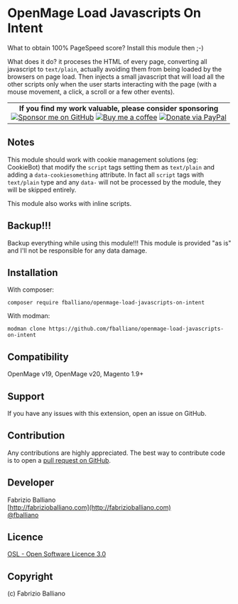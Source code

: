 OpenMage Load Javascripts On Intent
=================================

What to obtain 100% PageSpeed score? Install this module then ;-)

What does it do? it proceses the HTML of every page, converting all javascript to `text/plain`,
actually avoiding them from being loaded by the browsers on page load. Then injects a small
javascript that will load all the other scripts only when the user starts interacting with
the page (with a mouse movement, a click, a scroll or a few other events).

<table><tr><td align=center>
<strong>If you find my work valuable, please consider sponsoring</strong><br />
<a href="https://github.com/sponsors/fballiano" target=_blank title="Sponsor me on GitHub"><img src="https://img.shields.io/badge/sponsor-30363D?style=for-the-badge&logo=GitHub-Sponsors&logoColor=#white" alt="Sponsor me on GitHub" /></a>
<a href="https://www.buymeacoffee.com/fballiano" target=_blank title="Buy me a coffee"><img src="https://img.shields.io/badge/Buy_Me_A_Coffee-FFDD00?style=for-the-badge&logo=buy-me-a-coffee&logoColor=black" alt="Buy me a coffee" /></a>
<a href="https://www.paypal.com/paypalme/fabrizioballiano" target=_blank title="Donate via PayPal"><img src="https://img.shields.io/badge/PayPal-00457C?style=for-the-badge&logo=paypal&logoColor=white" alt="Donate via PayPal" /></a>
</td></tr></table>

Notes
---------

This module should work with cookie management solutions (eg: CookieBot) that modify the `script` tags
setting them as `text/plain` and adding a `data-cookiesomething` attribute. In fact all `script` tags
with `text/plain` type and any `data-` will not be processed by the module, they will be skipped entirely.

This module also works with inline scripts.

Backup!!!
---------
Backup everything while using this module!!!
This module is provided "as is" and I'll not be responsible for any data damage.

Installation
------------

With composer:
```shell
composer require fballiano/openmage-load-javascripts-on-intent
```

With modman:
```shell
modman clone https://github.com/fballiano/openmage-load-javascripts-on-intent
```

Compatibility
-------------
OpenMage v19, OpenMage v20, Magento 1.9+

Support
-------
If you have any issues with this extension, open an issue on GitHub.

Contribution
------------
Any contributions are highly appreciated. The best way to contribute code is to open a
[pull request on GitHub](https://help.github.com/articles/using-pull-requests).

Developer
---------
Fabrizio Balliano  
[http://fabrizioballiano.com](http://fabrizioballiano.com)  
[@fballiano](https://twitter.com/fballiano)

Licence
-------
[OSL - Open Software Licence 3.0](http://opensource.org/licenses/osl-3.0.php)

Copyright
---------
(c) Fabrizio Balliano
